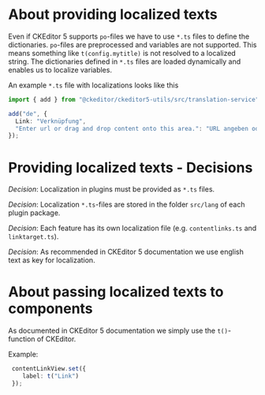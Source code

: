 # About providing localized texts

Even if CKEditor 5 supports `po`-files we have to use `*.ts` files to define the dictionaries.
`po`-files are preprocessed and variables are not supported. This means something like `t(config.mytitle)` is not resolved to a localized string.
The dictionaries defined in `*.ts` files are loaded dynamically and enables us to localize variables.

An example `*.ts` file with localizations looks like this

```typescript
import { add } from "@ckeditor/ckeditor5-utils/src/translation-service";

add("de", {
  Link: "Verknüpfung",
  "Enter url or drag and drop content onto this area.": "URL angeben oder Inhalt hierher ziehen",
});
```

# Providing localized texts - Decisions

*Decision*: Localization in plugins must be provided as `*.ts` files.

*Decision*: Localization `*.ts`-files are stored in the folder `src/lang` of each plugin package.

*Decision*: Each feature has its own localization file (e.g. `contentlinks.ts` and `linktarget.ts`).

*Decision*: As recommended in CKEditor 5 documentation we use english text as key for localization.

# About passing localized texts to components

As documented in CKEditor 5 documentation we simply use the `t()`-function of CKEditor.

Example:
```typescript
 contentLinkView.set({
    label: t("Link")
 });
```


